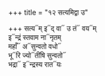 +++
title = "१२ सत्यमिद्वा उ"

+++
सत्य᳓म् इ᳓द् वा᳓ उ तं᳓ वय᳓म्  
इ᳓न्द्रं स्तवाम ना᳓नृतम्  
महाँ᳓ अ᳓सुन्वतो वधो᳓  
भू᳓रि ज्यो᳓तींषि सुन्वतो᳓  
भद्रा᳓ इ᳓न्द्रस्य रात᳓यः